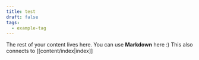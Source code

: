 ```yaml
---
title: test
draft: false
tags:
  - example-tag
---
```

 
The rest of your content lives here. You can use **Markdown** here :)
This also connects to [[content/index|index]]